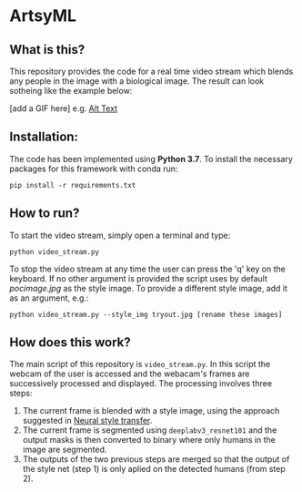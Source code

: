 # ArtsyML

## What is this?
This repository provides the code for a real time video stream which blends any people in the image with a biological image. The result can look sotheing like the example below:

[add a GIF here] e.g. [Alt Text](https://media.giphy.com/media/vFKqnCdLPNOKc/giphy.gif)

## Installation:
The code has been implemented using **Python 3.7**. To install the necessary packages for this framework with conda run:
```
pip install -r requirements.txt
```

## How to run?

To start the video stream, simply open a terminal and type:
```
python video_stream.py
```

To stop the video stream at any time the user can press the 'q' key on the keyboard. If no other argument is provided the script uses by default _pocimage.jpg_ as the style image. To provide a different style image, add it as an argument, e.g.:

```
python video_stream.py --style_img tryout.jpg [rename these images]
```

## How does this work?

The main script of this repository is ```video_stream.py```. In this script the webcam of the user is accessed and the webacam's frames are successively processed and displayed. The processing involves three steps:

1. The current frame is blended with a style image, using the approach suggested in [Neural style transfer](https://www.tensorflow.org/tutorials/generative/style_transfer).
2. The current frame is segmented using ```deeplabv3_resnet101``` and the output masks is then converted to binary where only humans in the image are segmented.
3. The outputs of the two previous steps are merged so that the output of the style net (step 1) is only aplied on the detected humans (from step 2). 

